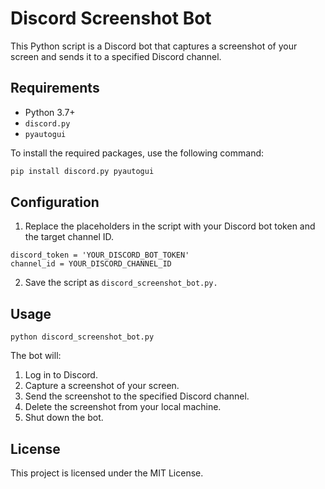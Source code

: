 # Discord Screenshot Bot

This Python script is a Discord bot that captures a screenshot of your screen and sends it to a specified Discord channel.

## Requirements

- Python 3.7+
- `discord.py`
- `pyautogui`

To install the required packages, use the following command:

```bash
pip install discord.py pyautogui
```

## Configuration

1. Replace the placeholders in the script with your Discord bot token and the target channel ID.
```
discord_token = 'YOUR_DISCORD_BOT_TOKEN'
channel_id = YOUR_DISCORD_CHANNEL_ID
```

2. Save the script as `discord_screenshot_bot.py.`

## Usage

`python discord_screenshot_bot.py`

The bot will:

1. Log in to Discord.
2. Capture a screenshot of your screen.
3. Send the screenshot to the specified Discord channel.
4. Delete the screenshot from your local machine.
5. Shut down the bot.

## License
This project is licensed under the MIT License.
